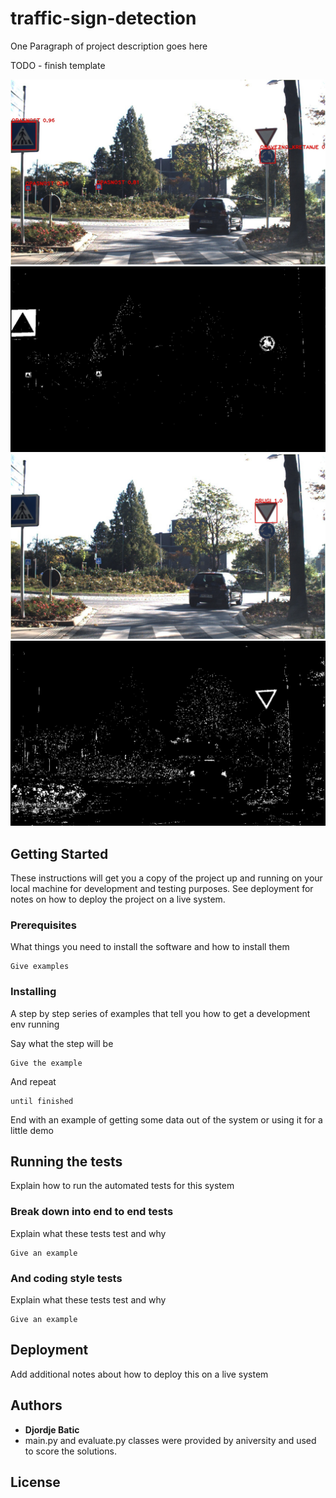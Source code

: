 # traffic-sign-detection

One Paragraph of project description goes here

TODO - finish template

![blue filter](sample_images/image-34_blue_detect_result.jpg)
![blue filter](sample_images/image-34_ablue_thresh.jpg)
![blue filter](sample_images/image-34_red_detect_result.jpg)
![blue filter](sample_images/image-34_ared_thresh.jpg)

## Getting Started

These instructions will get you a copy of the project up and running on your local machine for development and testing purposes. See deployment for notes on how to deploy the project on a live system.

### Prerequisites

What things you need to install the software and how to install them

```
Give examples
```

### Installing

A step by step series of examples that tell you how to get a development env running

Say what the step will be

```
Give the example
```

And repeat

```
until finished
```

End with an example of getting some data out of the system or using it for a little demo

## Running the tests

Explain how to run the automated tests for this system

### Break down into end to end tests

Explain what these tests test and why

```
Give an example
```

### And coding style tests

Explain what these tests test and why

```
Give an example
```

## Deployment

Add additional notes about how to deploy this on a live system

## Authors

* **Djordje Batic**
* main.py and evaluate.py classes were provided by aniversity and used to score the solutions. 

## License

